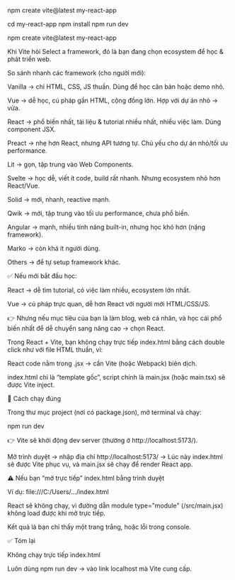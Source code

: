 npm create vite@latest my-react-app


cd my-react-app
npm install
npm run dev


npm create vite@latest my-react-app

Khi Vite hỏi Select a framework, đó là bạn đang chọn ecosystem để học & phát triển web.

So sánh nhanh các framework (cho người mới):

Vanilla → chỉ HTML, CSS, JS thuần. Dùng để học căn bản hoặc demo nhỏ.

Vue → dễ học, cú pháp gần HTML, cộng đồng lớn. Hợp với dự án nhỏ → vừa.

React → phổ biến nhất, tài liệu & tutorial nhiều nhất, nhiều việc làm. Dùng component JSX.

Preact → nhẹ hơn React, nhưng API tương tự. Chủ yếu cho dự án nhỏ/tối ưu performance.

Lit → gọn, tập trung vào Web Components.

Svelte → học dễ, viết ít code, build rất nhanh. Nhưng ecosystem nhỏ hơn React/Vue.

Solid → mới, nhanh, reactive mạnh.

Qwik → mới, tập trung vào tối ưu performance, chưa phổ biến.

Angular → mạnh, nhiều tính năng built-in, nhưng học khó hơn (nặng framework).

Marko → còn khá ít người dùng.

Others → để tự setup framework khác.

✅ Nếu mới bắt đầu học:

React → dễ tìm tutorial, có việc làm nhiều, ecosystem lớn nhất.

Vue → cú pháp trực quan, dễ hơn React với người mới HTML/CSS/JS.

👉 Nhưng nếu mục tiêu của bạn là làm blog, web cá nhân, và học cái phổ biến nhất để dễ chuyển sang nâng cao → chọn React.





Trong React + Vite, bạn không chạy trực tiếp index.html bằng cách double click như với file HTML thuần, vì:

React code nằm trong .jsx → cần Vite (hoặc Webpack) biên dịch.

index.html chỉ là “template gốc”, script chính là main.jsx (hoặc main.tsx) sẽ được Vite inject.

🔧 Cách chạy đúng

Trong thư mục project (nơi có package.json), mở terminal và chạy:

npm run dev


👉 Vite sẽ khởi động dev server (thường ở http://localhost:5173/).

Mở trình duyệt → nhập địa chỉ http://localhost:5173/
→ Lúc này index.html sẽ được Vite phục vụ, và main.jsx sẽ chạy để render React app.

⚠️ Nếu bạn “mở trực tiếp” index.html bằng trình duyệt

Ví dụ: file:///C:/Users/.../index.html

React sẽ không chạy, vì đường dẫn module type="module" (/src/main.jsx) không load được khi mở trực tiếp.

Kết quả là bạn chỉ thấy một trang trắng, hoặc lỗi trong console.

✅ Tóm lại

Không chạy trực tiếp index.html

Luôn dùng npm run dev → vào link localhost mà Vite cung cấp.